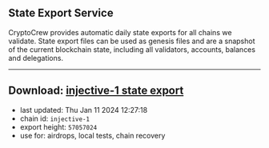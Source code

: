 ## State Export Service
CryptoCrew provides automatic daily state exports for all chains we validate. State export files can be used as genesis files and are a snapshot of the current blockchain state, including all validators, accounts, balances and delegations.

---
**Download: [injective-1 state export](https://dl.ccvalidators.com/SERVICE/injective/injective-1_export_57057024.json)**
---

- last updated: Thu Jan 11 2024 12:27:18
- chain id: `injective-1`
- export height: `57057024`
- use for: airdrops, local tests, chain recovery
